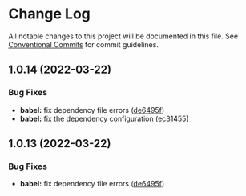 # Change Log

All notable changes to this project will be documented in this file.
See [Conventional Commits](https://conventionalcommits.org) for commit guidelines.

## 1.0.14 (2022-03-22)


### Bug Fixes

* **babel:** fix dependency file errors ([de6495f](https://github.com/assits/bro/commit/de6495f2ff40b880c66b1c04a0d33c5899cb5633))
* **babel:** fix the dependency configuration ([ec31455](https://github.com/assits/bro/commit/ec31455071c8ac99c8286c20b7585e280246d889))





## 1.0.13 (2022-03-22)


### Bug Fixes

* **babel:** fix dependency file errors ([de6495f](https://github.com/assits/bro/commit/de6495f2ff40b880c66b1c04a0d33c5899cb5633))
